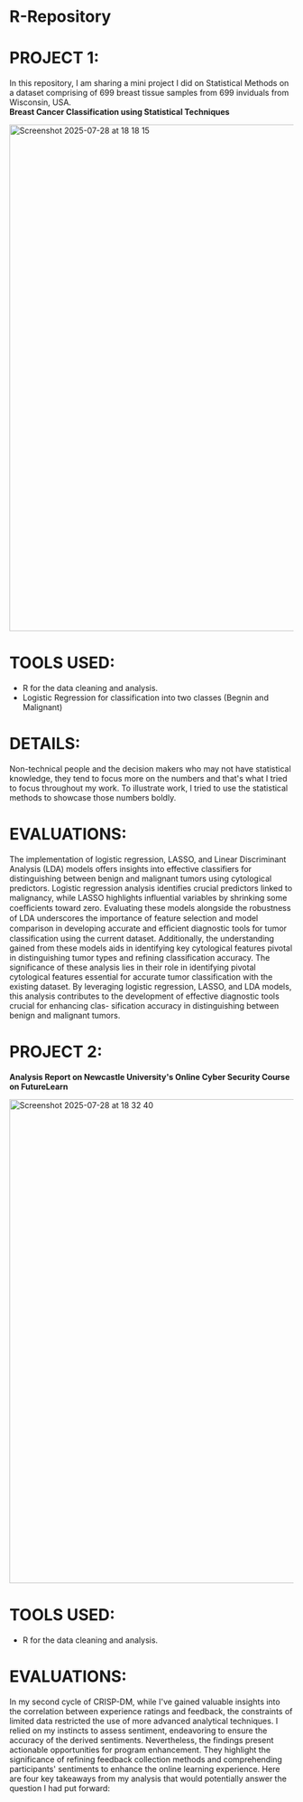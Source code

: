 # R-Repository

# PROJECT 1: 
In this repository, I am sharing a mini project I did on Statistical Methods on a dataset comprising of 699  breast tissue samples from 699 inviduals from Wisconsin, USA.  
**Breast Cancer Classification using Statistical Techniques**

<img width="1124" height="896" alt="Screenshot 2025-07-28 at 18 18 15" src="https://github.com/user-attachments/assets/19298840-402c-4462-b787-6d9beeada67f" />



# TOOLS USED:

* R for the data cleaning and analysis.
* Logistic Regression for classification into two classes (Begnin and Malignant)

# DETAILS: 
Non-technical people and the decision makers who may not have statistical knowledge, they tend to focus more on the numbers and that's what I tried to focus throughout my work.
To illustrate work, I tried to use the statistical methods to showcase those numbers boldly.

# EVALUATIONS: 
The implementation of logistic regression, LASSO, and Linear Discriminant Analysis (LDA) models offers
insights into effective classifiers for distinguishing between benign and malignant tumors using cytological
predictors. Logistic regression analysis identifies crucial predictors linked to malignancy, while LASSO
highlights influential variables by shrinking some coeﬀicients toward zero. Evaluating these models alongside
the robustness of LDA underscores the importance of feature selection and model comparison in developing
accurate and eﬀicient diagnostic tools for tumor classification using the current dataset. Additionally, the
understanding gained from these models aids in identifying key cytological features pivotal in distinguishing
tumor types and refining classification accuracy.
The significance of these analysis lies in their role in identifying pivotal cytological features essential for
accurate tumor classification with the existing dataset. By leveraging logistic regression, LASSO, and LDA
models, this analysis contributes to the development of effective diagnostic tools crucial for enhancing clas-
sification accuracy in distinguishing between benign and malignant tumors.

# PROJECT 2: 
**Analysis Report on Newcastle University's Online Cyber Security Course on FutureLearn**

<img width="1185" height="856" alt="Screenshot 2025-07-28 at 18 32 40" src="https://github.com/user-attachments/assets/c5bf97a0-7f8e-46b5-9193-c9b19f69f4ce" />


# TOOLS USED:

* R for the data cleaning and analysis.

# EVALUATIONS: 
In my second cycle of CRISP-DM, while I've gained valuable insights into the correlation between experience ratings and feedback, the constraints of limited data restricted the use of more advanced analytical techniques. I relied on my instincts to assess sentiment, endeavoring to ensure the accuracy of the derived sentiments. Nevertheless, the findings present actionable opportunities for program enhancement. They highlight the significance of refining feedback collection methods and comprehending participants' sentiments to enhance the online learning experience. Here are four key takeaways from my analysis that would potentially answer the question I had put forward:
